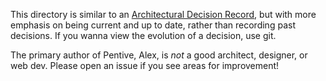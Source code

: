 This directory is similar to an [Architectural Decision Record](https://adr.github.io/), but with more emphasis on being current and up to date, rather than recording past decisions. If you wanna view the evolution of a decision, use git.

The primary author of Pentive, Alex, is _not_ a good architect, designer, or web dev. Please open an issue if you see areas for improvement!
